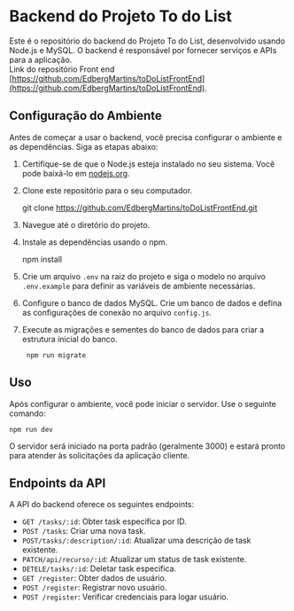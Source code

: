 # Backend do Projeto To do List

Este é o repositório do backend do Projeto To do List, desenvolvido usando Node.js e MySQL. O backend é responsável por fornecer serviços e APIs para a aplicação.\
Link do repositório Front end [https://github.com/EdbergMartins/toDoListFrontEnd](https://github.com/EdbergMartins/toDoListFrontEnd).

## Configuração do Ambiente

Antes de começar a usar o backend, você precisa configurar o ambiente e as dependências. Siga as etapas abaixo:

1. Certifique-se de que o Node.js esteja instalado no seu sistema. Você pode baixá-lo em [nodejs.org](https://nodejs.org/).

2. Clone este repositório para o seu computador.

    git clone https://github.com/EdbergMartins/toDoListFrontEnd.git

3. Navegue até o diretório do projeto.


4. Instale as dependências usando o npm.

    npm install
    

5. Crie um arquivo `.env` na raiz do projeto e siga o modelo no arquivo `.env.example` para definir as variáveis de ambiente necessárias.

6. Configure o banco de dados MySQL. Crie um banco de dados e defina as configurações de conexão no arquivo `config.js`.

7. Execute as migrações e sementes do banco de dados para criar a estrutura inicial do banco.



	    npm run migrate

## Uso

Após configurar o ambiente, você pode iniciar o servidor. Use o seguinte comando:

    npm run dev

O servidor será iniciado na porta padrão (geralmente 3000) e estará pronto para atender às solicitações da aplicação cliente.

## Endpoints da API

A API do backend oferece os seguintes endpoints:

- `GET /tasks/:id`: Obter task especifica por ID.
- `POST /tasks`: Criar uma nova task.
- `POST/tasks/:description/:id`: Atualizar uma descrição de task existente.
- `PATCH/api/recurso/:id`: Atualizar um status de task existente.
- `DETELE/tasks/:id`: Deletar task especifica.
- `GET /register`: Obter dados de usuário.
- `POST /register`: Registrar novo usuário.
- `POST /register`: Verificar credenciais para logar usuário.
